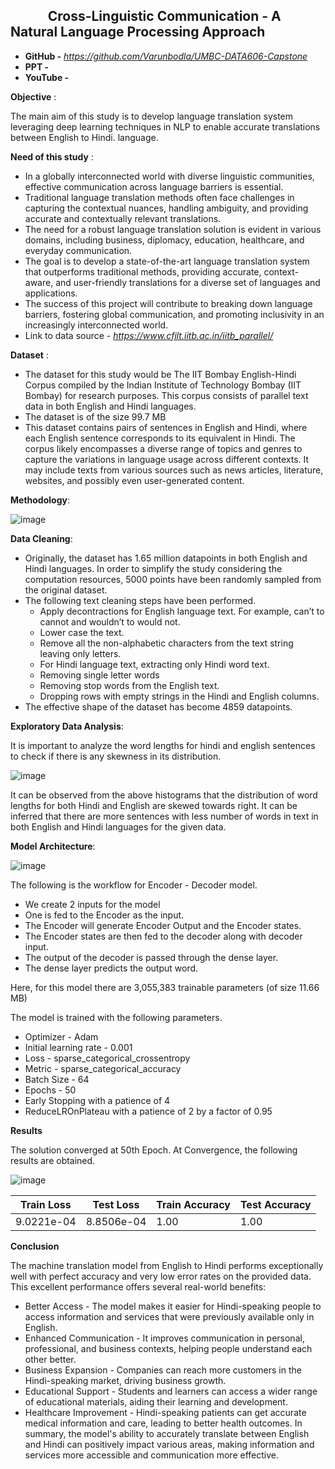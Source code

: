 ## $~~~~~~~~~~~$ Cross-Linguistic Communication - A Natural Language Processing Approach
- **GitHub -** *https://github.com/Varunbodla/UMBC-DATA606-Capstone*
- **PPT -** 
- **YouTube -** 

**Objective** :

  The main aim of this study is to develop language translation system leveraging deep learning techniques in NLP to enable accurate translations between English to Hindi. language.

**Need of this study** :
* In a globally interconnected world with diverse linguistic communities, effective communication across language barriers is essential.
* Traditional language translation methods often face challenges in capturing the contextual nuances, handling ambiguity, and providing accurate and contextually relevant translations.
* The need for a robust language translation solution is evident in various domains, including business, diplomacy, education, healthcare, and everyday communication.
* The goal is to develop a state-of-the-art language translation system that outperforms traditional methods, providing accurate, context-aware, and user-friendly translations for a diverse set of languages and applications.
* The success of this project will contribute to breaking down language barriers, fostering global communication, and promoting inclusivity in an increasingly interconnected world.
* Link to data source - *https://www.cfilt.iitb.ac.in/iitb_parallel/*

**Dataset** : 
* The dataset for this study would be The IIT Bombay English-Hindi Corpus compiled by the Indian Institute of Technology Bombay (IIT Bombay) for research purposes. This corpus consists of parallel text data in both English and Hindi languages.
* The dataset is of the size 99.7 MB
* This dataset contains pairs of sentences in English and Hindi, where each English sentence corresponds to its equivalent in Hindi. The corpus likely encompasses a diverse range of topics and genres to capture the variations in language usage across different contexts. It may include texts from various sources such as news articles, literature, websites, and possibly even user-generated content.

**Methodology**:

![image](https://github.com/Varunbodla/UMBC-DATA606-Capstone/assets/85016388/a5e09ad4-5fe2-43db-ab67-aea6c668740b)

**Data Cleaning**:
- Originally, the dataset has 1.65 million datapoints in both English and Hindi languages. In order to simplify the study considering the computation resources, 5000 points 
  have been randomly sampled from the original dataset.
- The following text cleaning steps have been performed.
   - Apply decontractions for English language text. For example, can’t to cannot and wouldn’t to would not.
   - Lower case the text. 
   - Remove all the non-alphabetic characters from the text string leaving only letters.
   - For Hindi language text, extracting only Hindi word text.
   - Removing single letter words
   - Removing stop words from the English text.
   - Dropping rows with empty strings in the Hindi and English columns.
 - The effective shape of the dataset has become 4859 datapoints.

**Exploratory Data Analysis**:

It is important to analyze the word lengths for hindi and english sentences to check if there is any skewness in its distribution.

![image](https://github.com/Varunbodla/UMBC-DATA606-Capstone/assets/85016388/25b2ec08-aa74-4453-aec4-ce4c20dbe4d2)

It can be observed from the above histograms that the distribution of word lengths for both Hindi and English are skewed towards right. It can be inferred that there are more sentences with less number of words in text in both English and Hindi languages for the given data.

**Model Architecture**:

![image](https://github.com/Varunbodla/UMBC-DATA606-Capstone/assets/85016388/7ff9260a-20b0-488b-990a-6264f9f214e4)

The following is the workflow for Encoder - Decoder model.

- We create 2 inputs for the model
- One is fed to the Encoder as the input.
- The Encoder will generate Encoder Output and the Encoder states.
- The Encoder states are then fed to the decoder along with decoder input.
- The output of the decoder is passed through the dense layer.
- The dense layer predicts the output word.

Here, for this model there are 3,055,383 trainable parameters (of size 11.66 MB)

The model is trained with the following parameters.

- Optimizer - Adam
- Initial learning rate - 0.001
- Loss - sparse_categorical_crossentropy
- Metric - sparse_categorical_accuracy
- Batch Size - 64
- Epochs - 50 
- Early Stopping with a patience of 4
- ReduceLROnPlateau with a patience of 2 by a factor of 0.95

**Results**

The solution converged at 50th Epoch. At Convergence, the following results are obtained.

![image](https://github.com/Varunbodla/UMBC-DATA606-Capstone/assets/85016388/e64f1e52-4247-4584-ad16-9bd004f91815)

| Train Loss  | Test Loss   | Train Accuracy | Test Accuracy |
|-------------|-------------|----------------|---------------|
| 9.0221e-04  | 8.8506e-04  | 1.00           | 1.00          |

**Conclusion**

The machine translation model from English to Hindi performs exceptionally well with perfect accuracy and very low error rates on the provided data. This excellent performance offers several real-world benefits:

- Better Access - The model makes it easier for Hindi-speaking people to access information and services that were previously available only in English.
- Enhanced Communication - It improves communication in personal, professional, and business contexts, helping people understand each other better.
- Business Expansion - Companies can reach more customers in the Hindi-speaking market, driving business growth.
- Educational Support -  Students and learners can access a wider range of educational materials, aiding their learning and development.
- Healthcare Improvement -  Hindi-speaking patients can get accurate medical information and care, leading to better health outcomes.
In summary, the model's ability to accurately translate between English and Hindi can positively impact various areas, making information and services more accessible and communication more effective.
